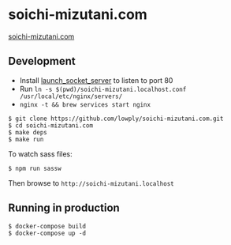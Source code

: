 # soichi-mizutani.com

[soichi-mizutani.com](https://soichi-mizutani.com)

## Development

- Install [launch_socket_server](https://github.com/sstephenson/launch_socket_server) to listen to port 80
- Run `ln -s $(pwd)/soichi-mizutani.localhost.conf /usr/local/etc/nginx/servers/`
- `nginx -t && brew services start nginx`

```
$ git clone https://github.com/lowply/soichi-mizutani.com.git
$ cd soichi-mizutani.com
$ make deps
$ make run
```

To watch sass files:

```
$ npm run sassw
```

Then browse to `http://soichi-mizutani.localhost`

## Running in production

```
$ docker-compose build
$ docker-compose up -d
```

